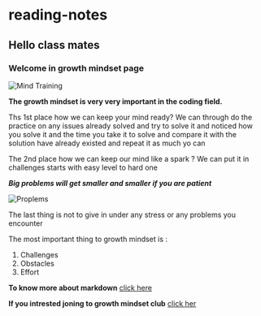 # reading-notes
## Hello class mates 
### Welcome in growth mindset page 

![Mind Training](https://i1.wp.com/www.drperlmutter.com/wp-content/uploads/2017/06/Test-Your-Brain-Quiz-Perlmutter-1.png?fit=1200%2C630&ssl=1)

**The growth mindset is very very important in the coding field.**

Ths 1st place how we can keep your mind ready?
We can through do the practice on any issues already solved and try to solve it and noticed how you solve it and the time you take it to solve and compare it with the solution have already existed and repeat it as much yo can 

The 2nd place how we can keep our mind like a spark ?
We can put it in challenges starts with easy level to hard one

***Big problems will get smaller and smaller if you are patient***


![Proplems](http://img.picturequotes.com/2/4/3295/when-you-focus-on-problems-you-will-have-more-problems-when-you-focus-on-possibilities-youll-have-more-opportunities-quote-1.jpg)

The last thing is not to give in under any stress or any problems you encounter

The most important thing to growth mindset is :

1. Challenges
1. Obstacles
1. Effort

**To know more about markdown** [click here](https://guides.github.com/features/mastering-markdown)


**If you intrested joning to growth mindset club** [click her](https://github.com/Khasawneh07/reading-notes/blob/main/Growth%20Mindset%20Club.md)
